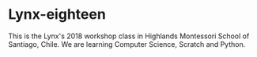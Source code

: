 # Lynx-eighteen
This is the Lynx's 2018 workshop class in Highlands Montessori School of Santiago, Chile. We are learning Computer Science, Scratch and Python.
